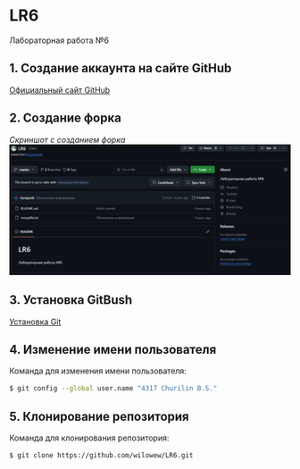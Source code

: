 # LR6
Лабораторная работа №6

## 1. Создание аккаунта на сайте GitHub 
[Официальный сайт GitHub](https://github.com/)

## 2. Создание форка
*Скриншот с созданием форка*  
![Скриншот форка1](./screenshots/9.png/)

## 3. Установка GitBush
[Установка Git](https://git-scm.com/)

## 4. Изменение имени пользователя
Команда для изменения имени пользователя:
```bash
$ git config --global user.name "4317 Churilin B.S."
```

## 5. Клонирование репозитория
Команда для клонирования репозитория:
```bash
$ git clone https://github.com/wilowew/LR6.git
```
